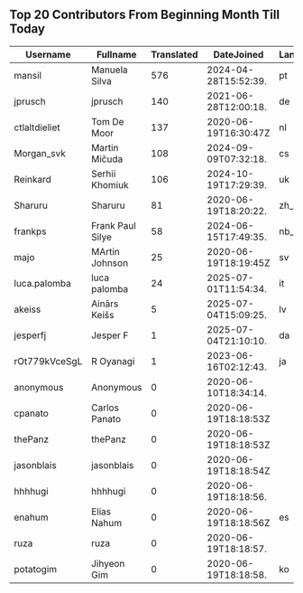 ## Top 20 Contributors From Beginning Month Till Today ##
|Username|Fullname|Translated|DateJoined|Language|
|--------|--------|----------|----------|-------|
|mansil|Manuela Silva|576|2024-04-28T15:52:39.|pt|
|jprusch|jprusch|140|2021-06-28T12:00:18.|de|
|ctlaltdieliet|Tom De Moor|137|2020-06-19T16:30:47Z|nl|
|Morgan_svk|Martin Mičuda|108|2024-09-09T07:32:18.|cs|
|Reinkard|Serhii Khomiuk|106|2024-10-19T17:29:39.|uk|
|Sharuru|Sharuru|81|2020-06-19T18:20:22.|zh_Hans|
|frankps|Frank Paul Silye|58|2024-06-15T17:49:35.|nb_NO|
|majo|MArtin Johnson|25|2020-06-19T18:19:45Z|sv|
|luca.palomba|luca palomba|24|2025-07-01T11:54:34.|it|
|akeiss|Ainārs Keišs|5|2025-07-04T15:09:25.|lv|
|jesperfj|Jesper F|1|2025-07-04T21:10:10.|da|
|rOt779kVceSgL|R Oyanagi|1|2023-06-16T02:12:43.|ja|
|anonymous|Anonymous|0|2020-06-10T18:34:14.||
|cpanato|Carlos Panato|0|2020-06-19T18:18:53Z||
|thePanz|thePanz|0|2020-06-19T18:18:53Z||
|jasonblais|jasonblais|0|2020-06-19T18:18:54Z||
|hhhhugi|hhhhugi|0|2020-06-19T18:18:56.||
|enahum|Elias  Nahum|0|2020-06-19T18:18:56Z|es|
|ruza|ruza|0|2020-06-19T18:18:57.||
|potatogim|Jihyeon Gim|0|2020-06-19T18:18:58.|ko|
